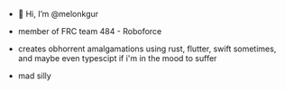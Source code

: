 - 👋 Hi, I’m @melonkgur

- member of FRC team 484 - Roboforce

- creates obhorrent amalgamations using rust, flutter, swift sometimes, and maybe even typescipt if i'm in the mood to suffer

- mad silly
